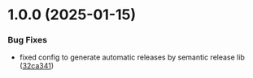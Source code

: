 # 1.0.0 (2025-01-15)


### Bug Fixes

* fixed config to generate automatic releases by semantic release lib ([32ca341](https://github.com/NinjaAzul/project-01-devops/commit/32ca3415929dacf67423827969108c9468b257b2))
